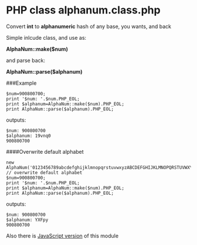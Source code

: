 # PHP class alphanum.class.php
Convert **int** to **alphanumeric** hash of any base, you wants, and back

Simple inlcude class, and use as:

**AlphaNum::make($num)**

and parse back:

**AlphaNum::parse($alphanum)**

###Example
```
$num=900800700;
print '$num: '.$num.PHP_EOL;
print $alphanum=AlphaNum::make($num).PHP_EOL;
print AlphaNum::parse($alphanum).PHP_EOL;
```
outputs:
```
$num: 900800700
$alphanum: 19vnq0
900800700
```

####Overwrite default alphabet
```
new AlphaNum('0123456789abcdefghijklmnopqrstuvwxyzABCDEFGHIJKLMNOPQRSTUVWXYZ'); // overwrite default alphabet
$num=900800700;
print '$num: '.$num.PHP_EOL;
print $alphanum=AlphaNum::make($num).PHP_EOL;
print AlphaNum::parse($alphanum).PHP_EOL;
```

outputs:
```
$num: 900800700
$alphanum: YXFpy
900800700
```

Also there is [JavaScript version](https://github.com/ershov-ilya/alphanum.js) of this module
